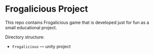 # Frogalicious Project

This repo contains Frogalicious game that is developed just for fun as a small educational project.

Directory structure:

- `Frogalicious` — unity project 